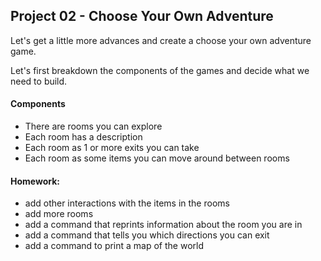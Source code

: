 ## Project 02 - Choose Your Own Adventure

Let's get a little more advances and create a choose your own adventure game.

Let's first breakdown the components of the games and decide what we need to build.

#### Components
- There are rooms you can explore
- Each room has a description
- Each room as 1 or more exits you can take
- Each room as some items you can move around between rooms

#### Homework:
- add other interactions with the items in the rooms
- add more rooms
- add a command that reprints information about the room you are in
- add a command that tells you which directions you can exit
- add a command to print a map of the world
